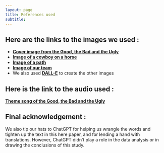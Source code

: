 ```yaml
---
layout: page
title: References used
subtitle: 
---
```


## Here are the links to the images we used :

- **[Cover image from the Good, the Bad and the Ugly](https://mubi.com/en/ch/films/the-good-the-bad-and-the-ugly)**
- **[Image of a cowboy on a horse](https://stockcake.com/i/cowboy-riding-horse_1211690_703195)**
- **[Image of a path](https://stock.adobe.com/fr/search/images?k=desert+path)**
- **[Image of our team](https://centerofthewest.org/2015/08/19/treasures-from-our-west-photograph-of-kids-at-valley-ranch/)**
- We also used **[DALL-E](https://openai.com/index/dall-e/)** to create the other images


## Here is the link to the audio used :

**[Theme song of the Good, the Bad and the Ugly](https://www.youtube.com/watch?v=J9EZGHcu3E8)**

## Final acknowledgement :

We also tip our hats to ChatGPT for helping us wrangle the words and tighten up the text in this here paper, and for lending a hand with translations. However, ChatGPT didn’t play a role in the data analysis or in drawing the conclusions of this study.
